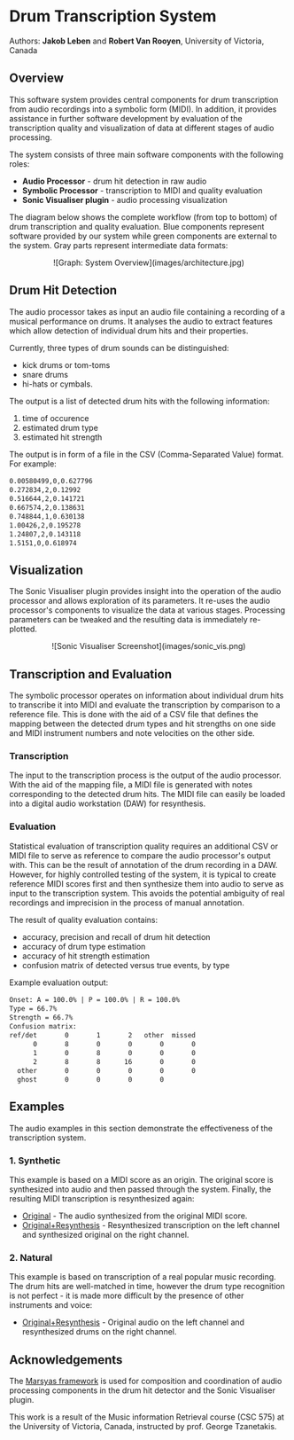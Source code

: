 ---
---

<link rel='stylesheet' href="css/style.css"/>

# Drum Transcription System

Authors: **Jakob Leben** and **Robert Van Rooyen**, University of Victoria,
Canada

## Overview

This software system provides central components for drum transcription from
audio recordings into a symbolic form (MIDI). In addition, it provides
assistance in further software development by evaluation of the transcription
quality and visualization of data at different stages of audio processing.

The system consists of three main software components with the following roles:

- **Audio Processor** - drum hit detection in raw audio
- **Symbolic Processor** - transcription to MIDI and quality evaluation
- **Sonic Visualiser plugin** - audio processing visualization

The diagram below shows the complete workflow (from top to bottom) of
drum transcription and quality evaluation. Blue components represent
software provided by our system while green components are external to the
system. Gray parts represent intermediate data formats:

<div style="text-align:center" markdown="1">
![Graph: System Overview](images/architecture.jpg)
</div>

## Drum Hit Detection

The audio processor takes as input an audio file containing a recording of a
musical performance on drums. It analyses the audio to extract features which
allow detection of individual drum hits and their properties.

Currently, three types of drum sounds can be distinguished:

- kick drums or tom-toms
- snare drums
- hi-hats or cymbals.

The output is a list of detected drum hits with the following information:

1. time of occurence
2. estimated drum type
3. estimated hit strength

The output is in form of a file in the CSV (Comma-Separated Value) format. For
example:

    0.00580499,0,0.627796
    0.272834,2,0.12992
    0.516644,2,0.141721
    0.667574,2,0.138631
    0.748844,1,0.630138
    1.00426,2,0.195278
    1.24807,2,0.143118
    1.5151,0,0.618974

## Visualization

The Sonic Visualiser plugin provides insight into the operation of the audio
processor and allows exploration of its parameters. It re-uses the audio
processor\'s components to visualize the data at various stages.
Processing parameters can be tweaked and the resulting data is immediately
re-plotted.

<div style="text-align:center" markdown="1">
![Sonic Visualiser Screenshot](images/sonic_vis.png)
</div>

## Transcription and Evaluation

The symbolic processor operates on information about individual drum hits
to transcribe it into MIDI and evaluate the transcription by comparison
to a reference file. This is done with the aid of a CSV file that defines
the mapping between the detected drum types and hit strengths on one side
and MIDI instrument numbers and note velocities on the other side.

### Transcription

The input to the transcription process is the output of the audio processor.
With the aid of the mapping file, a MIDI file is generated with notes
corresponding to the detected drum hits. The MIDI file can easily be loaded into
a digital audio workstation (DAW) for resynthesis.

### Evaluation

Statistical evaluation of transcription quality requires an additional CSV or
MIDI file to serve as reference to compare the audio processor\'s output with.
This can be the result of annotation of the drum recording in a DAW. However,
for highly controlled testing of the system, it is typical to create reference
MIDI scores first and then synthesize them into audio to serve as input to the
transcription system. This avoids the potential ambiguity of real recordings and
imprecision in the process of manual annotation.

The result of quality evaluation contains:

- accuracy, precision and recall of drum hit detection
- accuracy of drum type estimation
- accuracy of hit strength estimation
- confusion matrix of detected versus true events, by type

Example evaluation output:

    Onset: A = 100.0% | P = 100.0% | R = 100.0%
    Type = 66.7%
    Strength = 66.7%
    Confusion matrix:
    ref/det       0       1       2   other  missed
          0       8       0       0       0       0
          1       0       8       0       0       0
          2       8       8      16       0       0
      other       0       0       0       0       0
      ghost       0       0       0       0

## Examples

The audio examples in this section demonstrate the effectiveness of the
transcription system.

### 1. Synthetic

This example is based on a MIDI score as an origin. The original score is
synthesized into audio and then passed through the system. Finally, the
resulting MIDI transcription is resynthesized again:

- [Original](audio/kshtc120.wav) - The audio synthesized from the original MIDI
score.
- [Original+Resynthesis](audio/kshtc120_resynthesis.wav) - Resynthesized
    transcription on the left channel and synthesized original on the right
    channel.

### 2. Natural

This example is based on transcription of a real popular music recording.
The drum hits are well-matched in time, however the drum type recognition is not
perfect - it is made more difficult by the presence of other instruments
and voice:

- [Original+Resynthesis](audio/country00063_resynth.wav) - Original audio
    on the left channel and resynthesized drums on the right channel.


## Acknowledgements

The [Marsyas framework](http://marsyas.info/) is used for composition and
coordination of audio processing components in the drum hit detector and the
Sonic Visualiser plugin.

This work is a result of the Music information Retrieval course (CSC 575)
at the University of Victoria, Canada, instructed by prof. George Tzanetakis.

